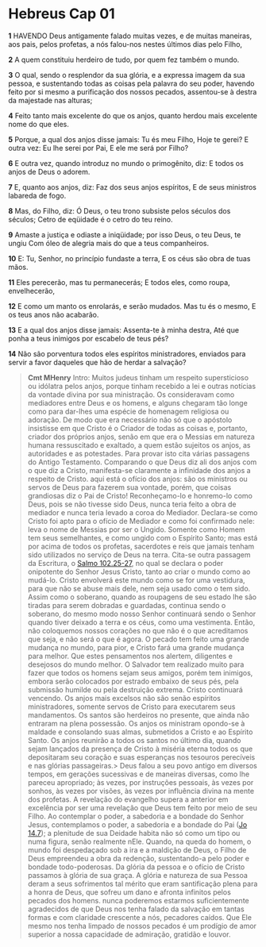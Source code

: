 # Hebreus Cap 01

**1** 	HAVENDO Deus antigamente falado muitas vezes, e de muitas maneiras, aos pais, pelos profetas, a nós falou-nos nestes últimos dias pelo Filho,

**2** 	A quem constituiu herdeiro de tudo, por quem fez também o mundo.

**3** 	O qual, sendo o resplendor da sua glória, e a expressa imagem da sua pessoa, e sustentando todas as coisas pela palavra do seu poder, havendo feito por si mesmo a purificação dos nossos pecados, assentou-se à destra da majestade nas alturas;

**4** 	Feito tanto mais excelente do que os anjos, quanto herdou mais excelente nome do que eles.

**5** 	Porque, a qual dos anjos disse jamais: Tu és meu Filho, Hoje te gerei? E outra vez: Eu lhe serei por Pai, E ele me será por Filho?

**6** 	E outra vez, quando introduz no mundo o primogênito, diz: E todos os anjos de Deus o adorem.

**7** 	E, quanto aos anjos, diz: Faz dos seus anjos espíritos, E de seus ministros labareda de fogo.

**8** 	Mas, do Filho, diz: Ó Deus, o teu trono subsiste pelos séculos dos séculos; Cetro de eqüidade é o cetro do teu reino.

**9** 	Amaste a justiça e odiaste a iniqüidade; por isso Deus, o teu Deus, te ungiu Com óleo de alegria mais do que a teus companheiros.

**10** 	E: Tu, Senhor, no princípio fundaste a terra, E os céus são obra de tuas mãos.

**11** 	Eles perecerão, mas tu permanecerás; E todos eles, como roupa, envelhecerão,

**12** 	E como um manto os enrolarás, e serão mudados. Mas tu és o mesmo, E os teus anos não acabarão.

**13** 	E a qual dos anjos disse jamais: Assenta-te à minha destra, Até que ponha a teus inimigos por escabelo de teus pés?

**14** 	Não são porventura todos eles espíritos ministradores, enviados para servir a favor daqueles que hão de herdar a salvação?


> **Cmt MHenry** Intro: Muitos judeus tinham um respeito supersticioso ou idólatra pelos anjos, porque tinham recebido a lei e outras notícias da vontade divina por sua ministração. Os consideravam como mediadores entre Deus e os homens, e alguns chegaram tão longe como para dar-lhes uma espécie de homenagem religiosa ou adoração. De modo que era necessário não só que o apóstolo insistisse em que Cristo é o Criador de todas as coisas e, portanto, criador dos próprios anjos, senão em que era o Messias em natureza humana ressuscitado e exaltado, a quem estão sujeitos os anjos, as autoridades e as potestades. Para provar isto cita várias passagens do Antigo Testamento. Comparando o que Deus diz ali dos anjos com o que diz a Cristo, manifesta-se claramente a infinidade dos anjos a respeito de Cristo. aqui está o ofício dos anjos: são os ministros ou servos de Deus para fazerem sua vontade, porém, que coisas grandiosas diz o Pai de Cristo! Reconheçamo-lo e honremo-lo como Deus, pois se não tivesse sido Deus, nunca teria feito a obra de mediador e nunca teria levado a coroa do Mediador. Declara-se como Cristo foi apto para o ofício de Mediador e como foi confirmado nele: leva o nome de Messias por ser o Ungido. Somente como Homem tem seus semelhantes, e como ungido com o Espírito Santo; mas está por acima de todos os profetas, sacerdotes e reis que jamais tenham sido utilizados no serviço de Deus na terra. Cita-se outra passagem da Escritura, o [Salmo 102.25-27](../19A-Sl/102.md#25), no qual se declara o poder onipotente do Senhor Jesus Cristo, tanto ao criar o mundo como ao mudá-lo. Cristo envolverá este mundo como se for uma vestidura, para que não se abuse mais dele, nem seja usado como o tem sido. Assim como o soberano, quando as roupagens de seu estado lhe são tiradas para serem dobradas e guardadas, continua sendo o soberano, do mesmo modo nosso Senhor continuará sendo o Senhor quando tiver deixado a terra e os céus, como uma vestimenta. Então, não coloquemos nossos corações no que não é o que acreditamos que seja, e não será o que é agora. O pecado tem feito uma grande mudança no mundo, para pior, e Cristo fará uma grande mudança para melhor. Que estes pensamentos nos alertem, diligentes e desejosos do mundo melhor. O Salvador tem realizado muito para fazer que todos os homens sejam seus amigos, porém tem inimigos, embora serão colocados por estrado embaixo de seus pés, pela submissão humilde ou pela destruição extrema. Cristo continuará vencendo. Os anjos mais excelsos não são senão espíritos ministradores, somente servos de Cristo para executarem seus mandamentos. Os santos são herdeiros no presente, que ainda não entraram na plena possessão. Os anjos os ministram opondo-se à maldade e consolando suas almas, submetidos a Cristo e ao Espírito Santo. Os anjos reunirão a todos os santos no último dia, quando sejam lançados da presença de Cristo à miséria eterna todos os que depositaram seu coração e suas esperanças nos tesouros perecíveis e nas glórias passageiras.> Deus falou a seu povo antigo em diversos tempos, em gerações sucessivas e de maneiras diversas, como lhe pareceu apropriado; às vezes, por instruções pessoais, às vezes por sonhos, às vezes por visões, às vezes por influência divina na mente dos profetas. A revelação do evangelho supera a anterior em excelência por ser uma revelação que Deus tem feito por meio de seu Filho. Ao contemplar o poder, a sabedoria e a bondade do Senhor Jesus, contemplamos o poder, a sabedoria e a bondade do Pai ([Jo 14.7](../43N-Joa/14.md#7)); a plenitude de sua Deidade habita não só como um tipo ou numa figura, senão realmente nEle. Quando, na queda do homem, o mundo foi despedaçado sob a ira e a maldição de Deus, o Filho de Deus empreendeu a obra da redenção, sustentando-a pelo poder e bondade todo-poderosas. Da glória da pessoa e o ofício de Cristo passamos à glória de sua graça. A glória e natureza de sua Pessoa deram a seus sofrimentos tal mérito que eram santificação plena para a honra de Deus, que sofreu um dano e afronta infinitos pelos pecados dos homens. nunca poderemos estarmos suficientemente agradecidos de que Deus nos tenha falado da salvação em tantas formas e com claridade crescente a nós, pecadores caídos. Que Ele mesmo nos tenha limpado de nossos pecados é um prodígio de amor superior a nossa capacidade de admiração, gratidão e louvor.